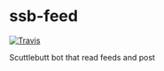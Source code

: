 # ssb-feed
[![Travis](https://img.shields.io/travis/klarkc/ssb-feed/master.svg)](https://travis-ci.org/klarkc/ssb-feed/branches)

Scuttlebutt bot that read feeds and post
